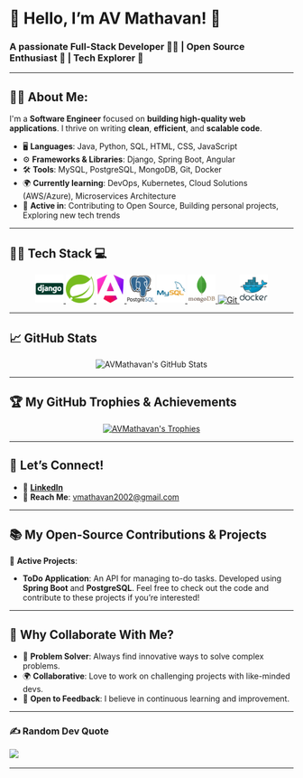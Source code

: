 

<!--
**AVMathavan/AVMathavan** is a ✨ _special_ ✨ repository because its `README.md` (this file) appears on your GitHub profile.

Here are some ideas to get you started:

- 🔭 I’m currently working on ...
- 🌱 I’m currently learning ...
- 👯 I’m looking to collaborate on ...
- 🤔 I’m looking for help with ...
- 💬 Ask me about ...
- 📫 How to reach me: ...
- 😄 Pronouns: ...
- ⚡ Fun fact: ...
-->

# 👋 Hello, I’m **AV Mathavan**! 🌟

### A passionate **Full-Stack Developer** 👨‍💻 | **Open Source Enthusiast** 🌱 | **Tech Explorer** 🚀

---

## 👨‍💻 **About Me**:

I'm a **Software Engineer** focused on **building high-quality web applications**. I thrive on writing **clean**, **efficient**, and **scalable code**.

- 🖥️ **Languages**: Java, Python, SQL, HTML, CSS, JavaScript
- ⚙️ **Frameworks & Libraries**: Django, Spring Boot, Angular
- 🛠️ **Tools**: MySQL, PostgreSQL, MongoDB, Git, Docker
- 🌍 **Currently learning**: DevOps, Kubernetes, Cloud Solutions (AWS/Azure), Microservices Architecture
- 🔄 **Active in**: Contributing to Open Source, Building personal projects, Exploring new tech trends

---

## 🧑‍💻 **Tech Stack** 💻

<p align="center">
  <a href="https://www.djangoproject.com/" target="_blank" rel="noreferrer">
    <img src="https://raw.githubusercontent.com/devicons/devicon/master/icons/django/django-original.svg" alt="Django" width="50" height="50" />
  </a>
  <a href="https://spring.io/projects/spring-boot" target="_blank" rel="noreferrer">
    <img src="https://raw.githubusercontent.com/devicons/devicon/master/icons/spring/spring-original.svg" alt="Spring Boot" width="50" height="50" />
  </a>
  <a href="https://angular.io/" target="_blank" rel="noreferrer">
    <img src="https://raw.githubusercontent.com/devicons/devicon/master/icons/angular/angular-original.svg" alt="Angular" width="50" height="50" />
  </a>
  <a href="https://www.postgresql.org/" target="_blank" rel="noreferrer">
    <img src="https://raw.githubusercontent.com/devicons/devicon/master/icons/postgresql/postgresql-original-wordmark.svg" alt="PostgreSQL" width="50" height="50" />
  </a>  
  <a href="https://www.mysql.com/" target="_blank" rel="noreferrer"> 
    <img src="https://raw.githubusercontent.com/devicons/devicon/master/icons/mysql/mysql-original-wordmark.svg" alt="mysql" width="50" height="50"/>
  </a> 
  <a href="https://www.mongodb.com/" target="_blank" rel="noreferrer"> 
    <img src="https://raw.githubusercontent.com/devicons/devicon/master/icons/mongodb/mongodb-original-wordmark.svg" alt="mongodb" width="50" height="50"/>
  </a>
  <a href="https://git-scm.com/" target="_blank" rel="noreferrer">
    <img src="https://www.vectorlogo.zone/logos/git-scm/git-scm-icon.svg" alt="Git" width="50" height="50" />
  </a>
  <a href="https://www.docker.com/" target="_blank" rel="noreferrer">
    <img src="https://raw.githubusercontent.com/devicons/devicon/master/icons/docker/docker-original-wordmark.svg" alt="Docker" width="50" height="50" />
  </a>
</p>

---

## 📈 **GitHub Stats**

<p align="center">
  <img src="https://github-readme-stats.vercel.app/api?username=AVMathavan&show_icons=true&hide_title=true&count_private=true&hide=prs&theme=merko" alt="AVMathavan's GitHub Stats" />
</p>

---

## 🏆 **My GitHub Trophies & Achievements**

<p align="center">
  <a href="https://github.com/ryo-ma/github-profile-trophy"><img src="https://github-profile-trophy.vercel.app/?username=AVMathavan&theme=gruvbox&column=7&margin-w=10&margin-h=10" alt="AVMathavan's Trophies" /></a>
</p>

---

## 💬 **Let’s Connect!**

- 💼 **[LinkedIn](https://www.linkedin.com/in/a-v-mathavan/)**
- 📧 **Reach Me**: vmathavan2002@gmail.com

---

## 📚 **My Open-Source Contributions & Projects** 

🌱 **Active Projects**:  
- **ToDo Application**: An API for managing to-do tasks. Developed using **Spring Boot** and **PostgreSQL**.
Feel free to check out the code and contribute to these projects if you’re interested!

---

## 🚀 **Why Collaborate With Me?**

- 🧠 **Problem Solver**: Always find innovative ways to solve complex problems.
- 🌍 **Collaborative**: Love to work on challenging projects with like-minded devs.
- 💬 **Open to Feedback**: I believe in continuous learning and improvement.

---

### ✍ Random Dev Quote
![](https://quotes-github-readme.vercel.app/api?type=horizontal&theme=radical)

---

